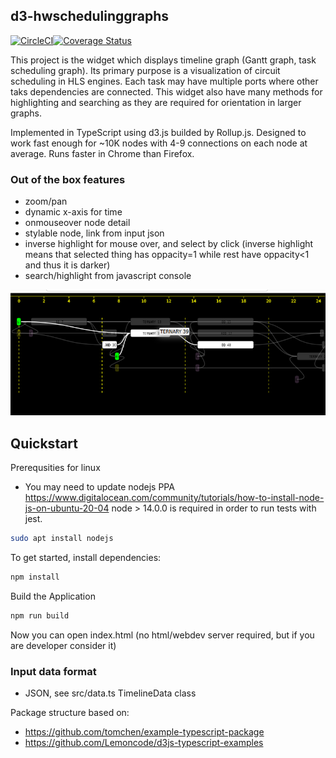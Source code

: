 ## d3-hwschedulinggraphs
[![CircleCI](https://dl.circleci.com/status-badge/img/gh/Nic30/d3-hwschedulinggraphs/tree/main.svg?style=svg)](https://dl.circleci.com/status-badge/redirect/gh/Nic30/d3-hwschedulinggraphs/tree/main)[![Coverage Status](https://coveralls.io/repos/github/Nic30/d3-wave/badge.svg?branch=master)](https://coveralls.io/github/Nic30/d3-wave?branch=master)

This project is the widget which displays timeline graph (Gantt graph, task scheduling graph).
Its primary purpose is a visualization of circuit scheduling in HLS engines.
Each task may have multiple ports where other taks dependencies are connected.
This widget also have many methods for highlighting and searching as they are required for orientation in larger graphs. 
 
Implemented in TypeScript using d3.js builded by Rollup.js.
Designed to work fast enough for ~10K nodes with 4-9 connections on each node at average.
Runs faster in Chrome than Firefox.

### Out of the box features

* zoom/pan
* dynamic x-axis for time
* onmouseover node detail
* stylable node, link from input json
* inverse highlight for mouse over, and select by click (inverse highlight means that selected thing has oppacity=1 while rest have oppacity<1 and thus it is darker)
* search/highlight from javascript console


![scroll_and_zoom.gif](doc/screen.png)

## Quickstart

Prerequsities for linux
* You may need to update nodejs PPA https://www.digitalocean.com/community/tutorials/how-to-install-node-js-on-ubuntu-20-04
  node > 14.0.0 is required in order to run tests with jest. 
```bash
sudo apt install nodejs 
```

To get started, install dependencies:

```bash
npm install
```

Build the Application

```bash
npm run build
```

Now you can open index.html (no html/webdev server required, but if you are developer consider it)


### Input data format

* JSON, see src/data.ts TimelineData class


Package structure based on:

* https://github.com/tomchen/example-typescript-package
* https://github.com/Lemoncode/d3js-typescript-examples